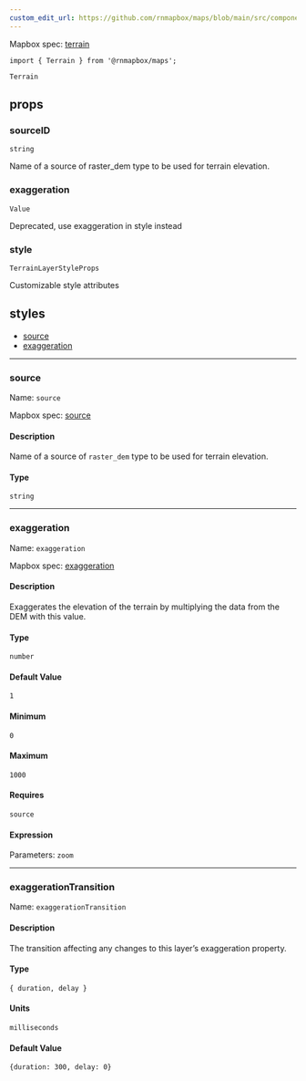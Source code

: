 ```yaml
---
custom_edit_url: https://github.com/rnmapbox/maps/blob/main/src/components/Terrain.tsx
---
```


  Mapbox spec: [terrain](https://docs.mapbox.com/mapbox-gl-js/style-spec/layers/#terrain)
  

```tsx
import { Terrain } from '@rnmapbox/maps';

Terrain

```


## props

  
### sourceID

```tsx
string
```
Name of a source of raster_dem type to be used for terrain elevation.


  
### exaggeration

```tsx
Value
```
Deprecated, use exaggeration in style instead


  
### style

```tsx
TerrainLayerStyleProps
```
Customizable style attributes


  






## styles

* <a href="#source">source</a><br/>
* <a href="#exaggeration">exaggeration</a><br/>

___

### source
Name: `source`

Mapbox spec: [source](https://docs.mapbox.com/style-spec/reference/layers/#source)

#### Description
Name of a source of `raster_dem` type to be used for terrain elevation.

#### Type
`string`



___

### exaggeration
Name: `exaggeration`

Mapbox spec: [exaggeration](https://docs.mapbox.com/style-spec/reference/layers/#exaggeration)

#### Description
Exaggerates the elevation of the terrain by multiplying the data from the DEM with this value.

#### Type
`number`
#### Default Value
`1`

#### Minimum
`0`


#### Maximum
`1000`

#### Requires
`source`

#### Expression

Parameters: `zoom`
___

### exaggerationTransition
Name: `exaggerationTransition`

#### Description

The transition affecting any changes to this layer’s exaggeration property.

#### Type

`{ duration, delay }`

#### Units
`milliseconds`

#### Default Value
`{duration: 300, delay: 0}`


